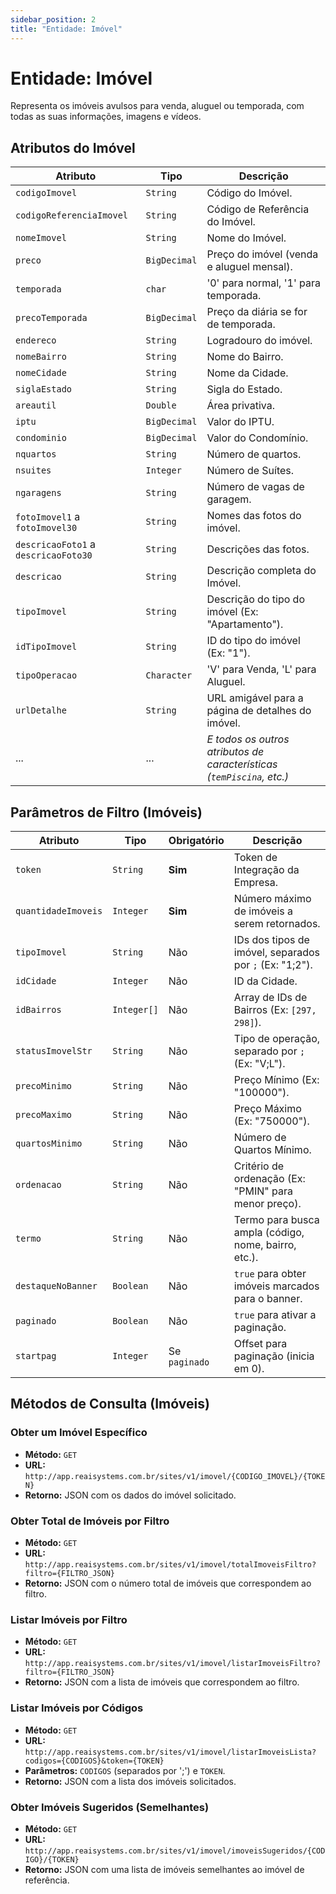 ```yaml
---
sidebar_position: 2
title: "Entidade: Imóvel"
---
```


# Entidade: Imóvel

Representa os imóveis avulsos para venda, aluguel ou temporada, com todas as suas informações, imagens e vídeos.

## Atributos do Imóvel

| Atributo         | Tipo        | Descrição                                         |
| ---------------- | ----------- | ------------------------------------------------- |
| `codigoImovel`   | `String`    | Código do Imóvel.                                 |
| `codigoReferenciaImovel` | `String` | Código de Referência do Imóvel.                |
| `nomeImovel`     | `String`    | Nome do Imóvel.                                   |
| `preco`          | `BigDecimal`| Preço do imóvel (venda e aluguel mensal).         |
| `temporada`      | `char`      | '0' para normal, '1' para temporada.              |
| `precoTemporada` | `BigDecimal`| Preço da diária se for de temporada.              |
| `endereco`       | `String`    | Logradouro do imóvel.                             |
| `nomeBairro`     | `String`    | Nome do Bairro.                                   |
| `nomeCidade`     | `String`    | Nome da Cidade.                                   |
| `siglaEstado`    | `String`    | Sigla do Estado.                                  |
| `areautil`       | `Double`    | Área privativa.                                   |
| `iptu`           | `BigDecimal`| Valor do IPTU.                                    |
| `condominio`     | `BigDecimal`| Valor do Condomínio.                              |
| `nquartos`       | `String`    | Número de quartos.                                |
| `nsuites`        | `Integer`   | Número de Suítes.                                 |
| `ngaragens`      | `String`    | Número de vagas de garagem.                       |
| `fotoImovel1` a `fotoImovel30` | `String` | Nomes das fotos do imóvel.             |
| `descricaoFoto1` a `descricaoFoto30` | `String` | Descrições das fotos.           |
| `descricao`      | `String`    | Descrição completa do Imóvel.                     |
| `tipoImovel`     | `String`    | Descrição do tipo do imóvel (Ex: "Apartamento").  |
| `idTipoImovel`   | `String`    | ID do tipo do imóvel (Ex: "1").                   |
| `tipoOperacao`   | `Character` | 'V' para Venda, 'L' para Aluguel.                 |
| `urlDetalhe`     | `String`    | URL amigável para a página de detalhes do imóvel. |
| ...              | ...         | *E todos os outros atributos de características (`temPiscina`, etc.)* |

## Parâmetros de Filtro (Imóveis)

| Atributo         | Tipo        | Obrigatório | Descrição                                                       |
| ---------------- | ----------- | ----------- | --------------------------------------------------------------- |
| `token`          | `String`    | **Sim** | Token de Integração da Empresa.                                 |
| `quantidadeImoveis` | `Integer` | **Sim** | Número máximo de imóveis a serem retornados.                    |
| `tipoImovel`     | `String`    | Não         | IDs dos tipos de imóvel, separados por `;` (Ex: "1;2").         |
| `idCidade`       | `Integer`   | Não         | ID da Cidade.                                                   |
| `idBairros`      | `Integer[]` | Não         | Array de IDs de Bairros (Ex: `[297, 298]`).                     |
| `statusImovelStr`| `String`    | Não         | Tipo de operação, separado por `;` (Ex: "V;L").                 |
| `precoMinimo`    | `String`    | Não         | Preço Mínimo (Ex: "100000").                                    |
| `precoMaximo`    | `String`    | Não         | Preço Máximo (Ex: "750000").                                    |
| `quartosMinimo`  | `String`    | Não         | Número de Quartos Mínimo.                                       |
| `ordenacao`      | `String`    | Não         | Critério de ordenação (Ex: "PMIN" para menor preço).            |
| `termo`          | `String`    | Não         | Termo para busca ampla (código, nome, bairro, etc.).          |
| `destaqueNoBanner`| `Boolean`  | Não         | `true` para obter imóveis marcados para o banner.               |
| `paginado`       | `Boolean`   | Não         | `true` para ativar a paginação.                                 |
| `startpag`       | `Integer`   | Se `paginado` | Offset para paginação (inicia em 0).                            |

## Métodos de Consulta (Imóveis)

### Obter um Imóvel Específico

- **Método:** `GET`
- **URL:** `http://app.reaisystems.com.br/sites/v1/imovel/{CODIGO_IMOVEL}/{TOKEN}`
- **Retorno:** JSON com os dados do imóvel solicitado.

### Obter Total de Imóveis por Filtro

- **Método:** `GET`
- **URL:** `http://app.reaisystems.com.br/sites/v1/imovel/totalImoveisFiltro?filtro={FILTRO_JSON}`
- **Retorno:** JSON com o número total de imóveis que correspondem ao filtro.

### Listar Imóveis por Filtro

- **Método:** `GET`
- **URL:** `http://app.reaisystems.com.br/sites/v1/imovel/listarImoveisFiltro?filtro={FILTRO_JSON}`
- **Retorno:** JSON com a lista de imóveis que correspondem ao filtro.

### Listar Imóveis por Códigos

- **Método:** `GET`
- **URL:** `http://app.reaisystems.com.br/sites/v1/imovel/listarImoveisLista?codigos={CODIGOS}&token={TOKEN}`
- **Parâmetros:** `CODIGOS` (separados por ';') e `TOKEN`.
- **Retorno:** JSON com a lista dos imóveis solicitados.

### Obter Imóveis Sugeridos (Semelhantes)

- **Método:** `GET`
- **URL:** `http://app.reaisystems.com.br/sites/v1/imovel/imoveisSugeridos/{CODIGO}/{TOKEN}`
- **Retorno:** JSON com uma lista de imóveis semelhantes ao imóvel de referência.

